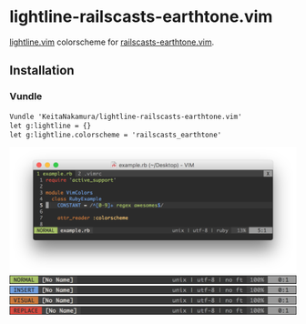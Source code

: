 # lightline-railscasts-earthtone.vim

[lightline.vim](https://github.com/itchyny/lightline.vim) colorscheme for [railscasts-earthtone.vim](https://github.com/KeitaNakamura/railscasts-earthtone.vim).

## Installation
### Vundle

```vim
Vundle 'KeitaNakamura/lightline-railscasts-earthtone.vim'
let g:lightline = {}
let g:lightline.colorscheme = 'railscasts_earthtone'
```

![overview](https://github.com/KeitaNakamura/lightline-railscasts-earthtone.vim/blob/master/Screenshot%202016-05-02%2000.26.31.png)
![normal](https://github.com/KeitaNakamura/lightline-railscasts-earthtone.vim/blob/master/Screenshot%20normal.png)
![insert](https://github.com/KeitaNakamura/lightline-railscasts-earthtone.vim/blob/master/Screenshot%20insert.png)
![visual](https://github.com/KeitaNakamura/lightline-railscasts-earthtone.vim/blob/master/Screenshot%20visual.png)
![replace](https://github.com/KeitaNakamura/lightline-railscasts-earthtone.vim/blob/master/Screenshot%20replace.png)
